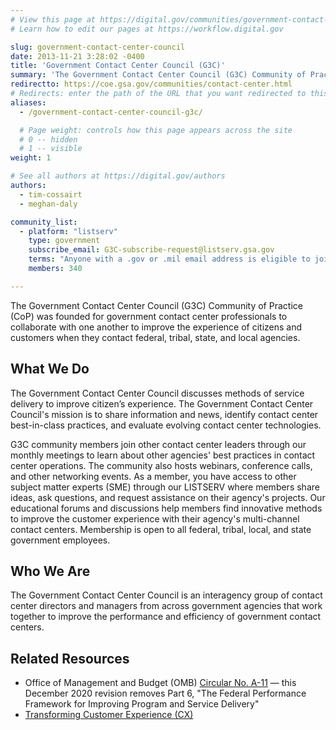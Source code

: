 ```yaml
---
# View this page at https://digital.gov/communities/government-contact-center-council
# Learn how to edit our pages at https://workflow.digital.gov

slug: government-contact-center-council
date: 2013-11-21 3:28:02 -0400
title: 'Government Contact Center Council (G3C)'
summary: 'The Government Contact Center Council (G3C) Community of Practice (CoP) consists of contact center leaders from agencies in all levels of government focused on delivering exceptional customer experience.'
redirectto: https://coe.gsa.gov/communities/contact-center.html
# Redirects: enter the path of the URL that you want redirected to this page
aliases:
  - /government-contact-center-council-g3c/

  # Page weight: controls how this page appears across the site
  # 0 -- hidden
  # 1 -- visible
weight: 1

# See all authors at https://digital.gov/authors
authors:
  - tim-cossairt
  - meghan-daly

community_list:
  - platform: "listserv"
    type: government
    subscribe_email: G3C-subscribe-request@listserv.gsa.gov
    terms: "Anyone with a .gov or .mil email address is eligible to join."
    members: 340

---
```


The Government Contact Center Council (G3C) Community of Practice (CoP) was founded for government contact center professionals to collaborate with one another to improve the experience of citizens and customers when they contact federal, tribal, state, and local agencies.

## What We Do

The Government Contact Center Council discusses methods of service delivery to improve citizen’s experience. The Government Contact Center Council's mission is to share information and news, identify contact center best-in-class practices, and evaluate evolving contact center technologies.

G3C community members join other contact center leaders through our monthly meetings to learn about other agencies' best practices in contact center operations. The community also hosts webinars, conference calls, and other networking events. As a member, you have access to other subject matter experts (SME) through our LISTSERV where members share ideas, ask questions, and request assistance on their agency's projects. Our educational forums and discussions help members find innovative methods to improve the customer experience with their agency's multi-channel contact centers. Membership is open to all federal, tribal, local, and state government employees.

## Who We Are

The Government Contact Center Council is an interagency group of contact center directors and managers from across government agencies that work together to improve the performance and efficiency of government contact centers.

## Related Resources

* Office of Management and Budget (OMB) [Circular No. A-11](https://www.whitehouse.gov/wp-content/uploads/2018/06/a11.pdf) — this December 2020 revision removes Part 6, "The Federal Performance Framework for Improving Program and Service Delivery"
* [Transforming Customer Experience (CX)](https://www.performance.gov/cx/)
